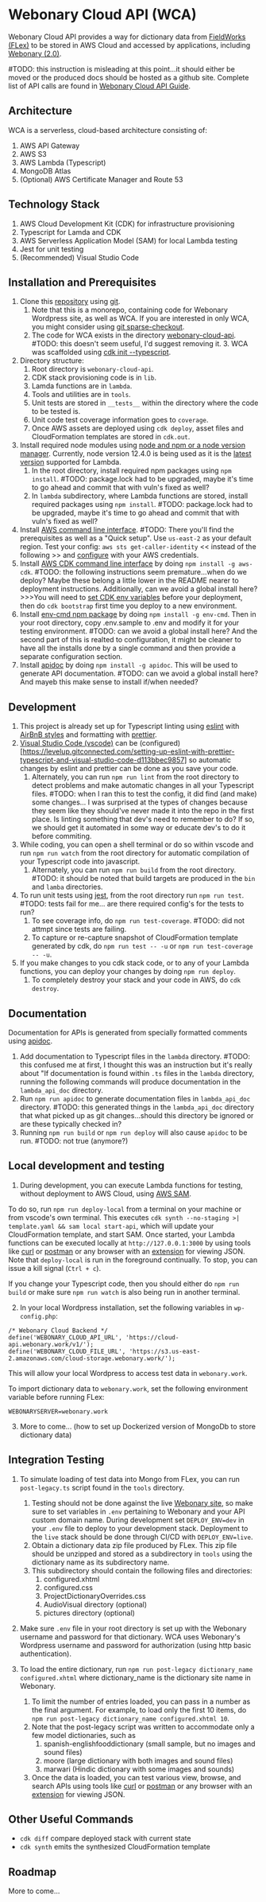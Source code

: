 # Webonary Cloud API (WCA)
Webonary Cloud API provides a way for dictionary data from [FieldWorks (FLex)](https://github.com/sillsdev/FieldWorks) to be stored in AWS Cloud and accessed by applications, including [Webonary (2.0)](https://www.webonary.org).

#TODO:  this instruction is misleading at this point...it should either be moved or the produced docs should be hosted as a github site. Complete list of API calls are found in [Webonary Cloud API Guide](./lambda_api_doc/index.html).

## Architecture
WCA is a serverless, cloud-based architecture consisting of:
1. AWS API Gateway
2. AWS S3
3. AWS Lambda (Typescript)
4. MongoDB Atlas
5. (Optional) AWS Certificate Manager and Route 53

## Technology Stack
1. AWS Cloud Development Kit (CDK) for infrastructure provisioning
2. Typescript for Lamda and CDK
3. AWS Serverless Application Model (SAM) for local Lambda testing
4. Jest for unit testing
5. (Recommended) Visual Studio Code

## Installation and Prerequisites
1. Clone this [repository](https://github.com/sillsdev/webonary.git) using [git](https://git-scm.com/).
   1. Note that this is a monorepo, containing code for Webonary Wordpress site, as well as WCA. If you are interested in only WCA, you might consider using [git sparse-checkout](https://github.blog/2020-01-17-bring-your-monorepo-down-to-size-with-sparse-checkout/).
   2. The code for WCA exists in the directory [webonary-cloud-api](https://github.com/sillsdev/webonary/tree/master/webonary-cloud-api).
#TODO: this doesn't seem useful, I'd suggest removing it.   3. WCA was scaffolded using [cdk init --typescript](https://docs.aws.amazon.com/cdk/latest/guide/getting_started.html).
2. Directory structure:
   1. Root directory is `webonary-cloud-api`.
   2. CDK stack provisioning code is in `lib`.
   3. Lamda functions are in `lambda`.
   4. Tools and utilities are in `tools`.
   5. Unit tests are stored in `__tests__` within the directory where the code to be tested is.
   6. Unit code test coverage information goes to `coverage`.
   7. Once AWS assets are deployed using `cdk deploy`, asset files and CloudFormation templates are stored in `cdk.out`.
3. Install required node modules using [node and npm or a node version manager](https://docs.npmjs.com/downloading-and-installing-node-js-and-npm). Currently, node version 12.4.0 is being used as it is the [latest version](https://aws.amazon.com/blogs/compute/node-js-12-x-runtime-now-available-in-aws-lambda/) supported for Lambda.
   1. In the root directory, install required npm packages using `npm install`.  #TODO: package.lock had to be upgraded, maybe it's time to go ahead and commit that with vuln's fixed as well?
   2. In `lambda` subdirectory, where Lambda functions are stored, install required packages using `npm install`.  #TODO: package.lock had to be upgraded, maybe it's time to go ahead and commit that with vuln's fixed as well?
4. Install [AWS command line interface](https://docs.aws.amazon.com/cli/latest/userguide/install-cliv2.html). #TODO: There you'll find the prerequisites as well as a "Quick setup".  Use `us-east-2` as your default region.  Test your config: `aws sts get-caller-identity` << instead of the following >> and [configure](https://docs.aws.amazon.com/cli/latest/userguide/cli-chap-configure.html) with your AWS credentials.
5. Install [AWS CDK command line interface](https://docs.aws.amazon.com/cdk/latest/guide/getting_started.html) by doing `npm install -g aws-cdk`. #TODO: the following instructions seem premature...when do we deploy?  Maybe these belong a little lower in the README nearer to deployment instructions.  Additionally, can we avoid a global install here? >>>You will need to [set CDK env variables](https://docs.aws.amazon.com/cdk/latest/guide/environments.html) before your deployment, then do `cdk bootstrap` first time you deploy to a new environment.
6. Install [env-cmd npm package](https://www.npmjs.com/package/env-cmd) by doing `npm install -g env-cmd`. Then in your root directory, copy .env.sample to .env and modify it for your testing environment. #TODO: can we avoid a global install here?  And the second part of this is realted to configuration, it might be cleaner to have all the installs done by a single command and then provide a separate configuration section.
7. Install [apidoc](https://apidocjs.com) by doing `npm install -g apidoc`. This will be used to generate API documentation. #TODO: can we avoid a global install here?  And mayeb this make sense to install if/when needed?

## Development
1. This project is already set up for Typescript linting using [eslint](https://eslint.org/) with [AirBnB styles](https://www.npmjs.com/package/eslint-config-airbnb-typescript) and formatting with [prettier](https://github.com/prettier/prettier-eslint).
2. [Visual Studio Code (vscode)](https://code.visualstudio.com/) can be (configured)[https://levelup.gitconnected.com/setting-up-eslint-with-prettier-typescript-and-visual-studio-code-d113bbec9857] so automatic changes by eslint and prettier can be done as you save your code.
   1. Alternately, you can run `npm run lint` from the root directory to detect problems and make automatic changes in all your Typescript files. #TODO:  when I ran this to test the config, it did find (and make) some changes... I was surprised at the types of changes because they seem like they should've never made it into the repo in the first place.  Is linting something that dev's need to remember to do?  If so, we should get it automated in some way or educate dev's to do it before commiting.
3. While coding, you can open a shell terminal or do so within vscode and run `npm run watch` from the root directory for automatic compilation of your Typescript code into javascript.
   1. Alternately, you can run `npm run build` from the root directory. #TODO: it should be noted that build targets are produced in the `bin` and `lamba` directories.
4. To run unit tests using [jest](https://jestjs.io/), from the root directory run `npm run test`.  #TODO: tests fail for me... are there required config's for the tests to run?
   1. To see coverage info, do `npm run test-coverage`. #TODO: did not attmpt since tests are failing.
   2. To capture or re-capture snapshot of CloudFormation template generated by cdk, do `npm run test -- -u` or `npm run test-coverage -- -u`.
5. If you make changes to you cdk stack code, or to any of your Lambda functions, you can deploy your changes by doing `npm run deploy`.
   1. To completely destroy your stack and your code in AWS, do `cdk destroy`.

## Documentation
Documentation for APIs is generated from specially formatted comments using [apidoc](https://apidocjs.com).

1. Add documentation to Typescript files in the `lambda` directory. #TODO: this confused me at first, I thought this was an instruction but it's really about "If documentation is found within `.ts` files in the `lambda` directory, running the following commands will produce documentation in the `lambda_api_doc` directory.
2. Run `npm run apidoc` to generate documentation files in `lambda_api_doc` directory.  #TODO: this generated things in the `lambda_api_doc` directory that what picked up as git changes...should this directory be ignored or are these typically checked in?
3. Running `npm run build` or `npm run deploy` will also cause `apidoc` to be run. #TODO: not true (anymore?)

## Local development and testing
1. During development, you can execute Lambda functions for testing, without deployment to AWS Cloud, using [AWS SAM](https://aws.amazon.com/serverless/sam/).

To do so, run  `npm run deploy-local` from a terminal on your machine or from vscode's own terminal. This executes `cdk synth --no-staging >| template.yaml && sam local start-api`, which will update your CloudFormation template, and start SAM. Once started, your Lambda functions can be executed locally at `http://127.0.0.1:3000` by using tools like [curl](https://curl.haxx.se/) or [postman](https://www.postman.com/) or any browser with an [extension](https://chrome.google.com/webstore/detail/jsonview/chklaanhfefbnpoihckbnefhakgolnmc?hl=en) for viewing JSON. Note that `deploy-local` is run in the foreground continually. To stop, you can issue a kill signal (`Ctrl + c`).

If you change your Typescript code, then you should either do `npm run build` or make sure `npm run watch` is also being run in another terminal.

2. In your local Wordpress installation, set the following variables in `wp-config.php`:
```
/* Webonary Cloud Backend */
define('WEBONARY_CLOUD_API_URL', 'https://cloud-api.webonary.work/v1/');
define('WEBONARY_CLOUD_FILE_URL', 'https://s3.us-east-2.amazonaws.com/cloud-storage.webonary.work/');
```

This will allow your local Wordpress to access test data in `webonary.work`.

To import dictionary data to `webonary.work`, set the following environment variable before running FLex:
```
WEBONARYSERVER=webonary.work
```

3. More to come... (how to set up Dockerized version of MongoDb to store dictionary data)

## Integration Testing
1. To simulate loading of test data into Mongo from FLex, you can run `post-legacy.ts` script found in the `tools` directory.
   1. Testing should not be done against the live [Webonary site](https://www.webonary.org), so make sure to set variables in `.env` pertaining to Webonary and your API custom domain name. During development set `DEPLOY_ENV=dev` in your `.env` file to deploy to your development stack. Deployment to the `live` stack should be done through CI/CD with `DEPLOY_ENV=live`.
   2. Obtain a dictionary data zip file produced by FLex. This zip file should be unzipped and stored as a subdirectory in `tools` using the dictionary name as its subdirectory name.
   3. This subdirectory should contain the following files and directories:
      1. configured.xhtml
      2. configured.css
      3. ProjectDictionaryOverrides.css
      4. AudioVisual directory (optional)
      5. pictures directory (optional)

2. Make sure `.env` file in your root directory is set up with the Webonary username and password for that dictionary. WCA uses Webonary's Wordpress username and password for authorization (using http basic authentication).

3. To load the entire dictionary, run `npm run post-legacy dictionary_name configured.xhtml` where dictionary_name is the dictionary site name in Webonary.
   1. To limit the number of entries loaded, you can pass in a number as the final argument. For example, to load only the first 10 items, do `npm run post-legacy dictionary_name configured.xhtml 10`.
   2. Note that the post-legacy script was written to accommodate only a few model dictionaries, such as
      1. spanish-englishfooddictionary (small sample, but no images and sound files)
      2. moore (large dictionary with both images and sound files)
      3. marwari (Hindic dictionary with some images and sounds)
   3. Once the data is loaded, you can test various view, browse, and search APIs using tools like [curl](https://curl.haxx.se/) or [postman](https://www.postman.com/) or any browser with an [extension](https://chrome.google.com/webstore/detail/jsonview/chklaanhfefbnpoihckbnefhakgolnmc?hl=en) for viewing JSON.

## Other Useful Commands
 * `cdk diff`        compare deployed stack with current state
 * `cdk synth`       emits the synthesized CloudFormation template

## Roadmap
More to come...
